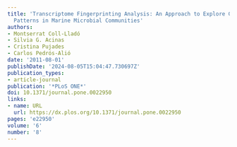 ```yaml
---
title: 'Transcriptome Fingerprinting Analysis: An Approach to Explore Gene Expression
  Patterns in Marine Microbial Communities'
authors:
- Montserrat Coll-Lladó
- Silvia G. Acinas
- Cristina Pujades
- Carlos Pedrós-Alió
date: '2011-08-01'
publishDate: '2024-08-05T15:04:47.730697Z'
publication_types:
- article-journal
publication: '*PLoS ONE*'
doi: 10.1371/journal.pone.0022950
links:
- name: URL
  url: https://dx.plos.org/10.1371/journal.pone.0022950
pages: 'e22950'
volume: '6'
number: '8'
---
```

